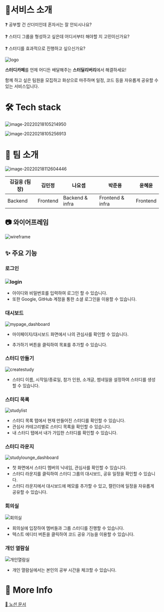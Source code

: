 # 📙서비스 소개

❓ 공부할 건 산더미인데 혼자서는 잘 안되시나요?

❓ 스터디 그룹을 형성하고 싶은데 어디서부터 해야할 지 고민이신가요?

❓ 스터디를 효과적으로 진행하고 싶으신가요?

![logo](README.assets/logo.png)

**스터디카페**를 언제 어디든 배달해주는 **스터딜리버리**에서 해결하세요!

함께 하고 싶은 팀원을 모집하고 화상으로 마주하며 일정, 코드 등을 자유롭게 공유할 수 있는 서비스입니다.

# 🛠 Tech stack

![image-20220218105214950](README.assets/image-20220218105214950.png)

![image-20220218105256913](README.assets/image-20220218105256913.png)

# 🌟 팀 소개

![image-20220218112604446](README.assets/image-20220218112604446.png)

| 김길웅 (팀장) | 김민정   | 나요셉          | 박준용           | 윤혜윤   |
| ------------- | -------- | --------------- | ---------------- | -------- |
| Backend       | Frontend | Backend & infra | Frontend & infra | Frontend |

## 📷 와이어프레임

![wireframe](README.assets/wireframe.png)

## ✨ 주요 기능

### 로그인

### ![login](README.assets/login-16451547899171.png)

- 아이디와 비밀번호를 입력하여 로그인 할 수 있습니다.
- 또한 Google, GitHub 계정을 통한 소셜 로그인을 이용할 수 있습니다.

### 대시보드

![mypage_dashboard](README.assets/mypage_dashboard.png)

- 마이페이지/대시보드 화면에서 나의 관심사를 확인할 수 있습니다.

* 추가하기 버튼을 클릭하여 목표를 추가할 수 있습니다.

### 스터디 만들기

![createstudy](README.assets/createstudy.png)

- 스터디 이름, 시작일/종료일, 참가 인원, 소개글, 썸네일을 설정하여 스터디를 생성할 수 있습니다.

### 스터디 목록

![studylist](README.assets/studylist.png)

- 스터디 목록 탭에서 현재 만들어진 스터디를 확인할 수 있습니다.
- 관심사 카테고리별로 스터디 목록을 확인할 수 있습니다.
- 내 스터디 탭에서 내가 가입한 스터디를 확인할 수 있습니다.

### 스터디 라운지

![studylounge_dashboard](README.assets/studylounge_dashboard.png)

- 첫 화면에서 스터디 멤버의 닉네임, 관심사를 확인할 수 있습니다.
- 스터디 라운지를 클릭하여 스터디 그룹의 대시보드, 공유 일정을 확인할 수 있습니다.
- 스터디 라운지에서 대시보드에 메모를 추가할 수 있고, 캘린더에 일정을 자유롭게 공유할 수 있습니다.

### 회의실

![회의실](README.assets/회의실.gif)

- 회의실에 입장하여 멤버들과 그룹 스터디를 진행할 수 있습니다.
- 텍스트 에디터 버튼을 클릭하여 코드 공유 기능을 이용할 수 있습니다.

### 개인 열람실

![개인열람실](README.assets/개인열람실.gif)

- 개인 열람실에서는 본인의 공부 시간을 체크할 수 있습니다.



# 🌸 More Info

[:notebook: 노션 문서](https://www.notion.so/dev-junyong/Stu-Delivery-60d474a778374b48a3aba5a99737cff0) 
